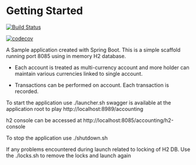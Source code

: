 # Getting Started
[![Build Status](https://travis-ci.org/callmepunter/account-app.svg?branch=master)](https://travis-ci.org/callmepunter/account-app)

[![codecov](https://codecov.io/gh/callmepunter/account-app/branch/master/graph/badge.svg)](https://codecov.io/gh/callmepunter/account-app)

A Sample application created with Spring Boot.
This is a simple scaffold running port 8085 using in memory H2 database. 


* Each account is treated as multi-currency account and more holder can 
maintain various currencies linked to single account. 

* Transactions can be performed on account. Each transaction is recorded. 


To start the application use 
./launcher.sh
swagger is available at the application root to play
http://localhost:8989/accounting

h2 console can be accessed at 
http://localhost:8085/accounting/h2-console

To stop the application use 
./shutdown.sh

If any problems encountered during launch related to locking of H2 DB. Use the 
./locks.sh to remove the locks and launch again

